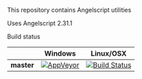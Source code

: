 This repository contains Angelscript utilities

Uses Angelscript 2.31.1

Build status

|             | Windows | Linux/OSX |
|-------------|---------|-----------|
| **master**  | [![AppVeyor](https://ci.appveyor.com/api/projects/status/5cuoe54uh7bjksrw?svg=true)](https://ci.appveyor.com/project/SamVanheer/angelscriptutils) | [![Build Status](https://travis-ci.org/SamVanheer/AngelscriptUtils.svg?branch=master)](https://travis-ci.org/SamVanheer/AngelscriptUtils) |
